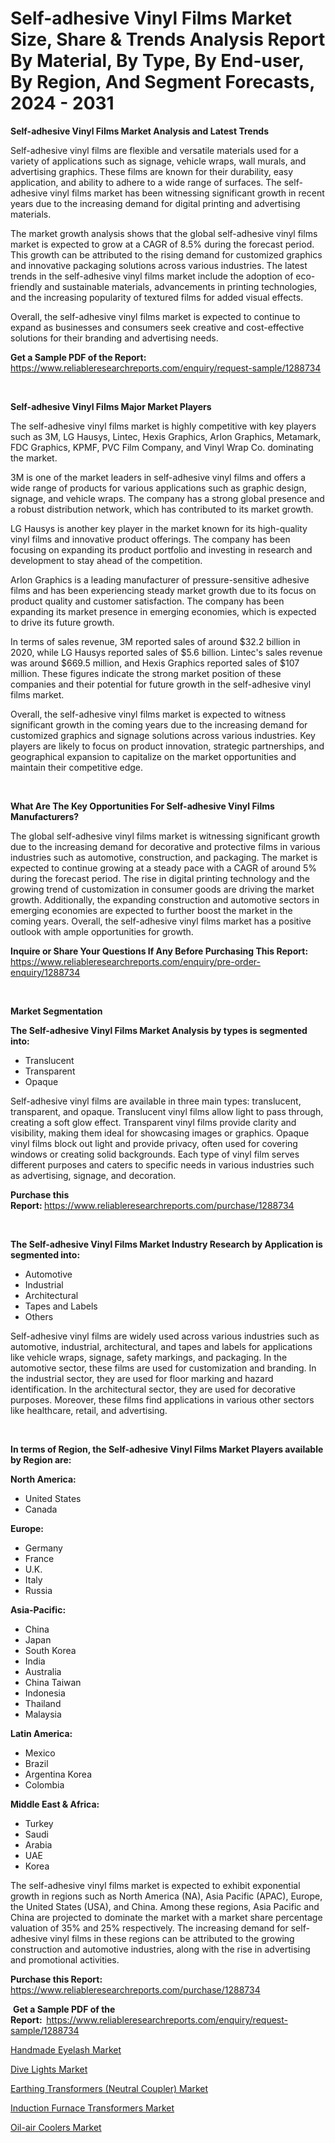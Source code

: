 <p><h1>Self-adhesive Vinyl Films Market Size, Share & Trends Analysis Report By Material, By Type, By End-user, By Region, And Segment Forecasts, 2024 - 2031</h1></p><p><strong>Self-adhesive Vinyl Films Market Analysis and Latest Trends</strong></p>
<p><p>Self-adhesive vinyl films are flexible and versatile materials used for a variety of applications such as signage, vehicle wraps, wall murals, and advertising graphics. These films are known for their durability, easy application, and ability to adhere to a wide range of surfaces. The self-adhesive vinyl films market has been witnessing significant growth in recent years due to the increasing demand for digital printing and advertising materials.</p><p>The market growth analysis shows that the global self-adhesive vinyl films market is expected to grow at a CAGR of 8.5% during the forecast period. This growth can be attributed to the rising demand for customized graphics and innovative packaging solutions across various industries. The latest trends in the self-adhesive vinyl films market include the adoption of eco-friendly and sustainable materials, advancements in printing technologies, and the increasing popularity of textured films for added visual effects.</p><p>Overall, the self-adhesive vinyl films market is expected to continue to expand as businesses and consumers seek creative and cost-effective solutions for their branding and advertising needs.</p></p>
<p><strong>Get a Sample PDF of the Report:&nbsp;</strong> <a href="https://www.reliableresearchreports.com/enquiry/request-sample/1288734">https://www.reliableresearchreports.com/enquiry/request-sample/1288734</a></p>
<p>&nbsp;</p>
<p><strong>Self-adhesive Vinyl Films Major Market Players</strong></p>
<p><p>The self-adhesive vinyl films market is highly competitive with key players such as 3M, LG Hausys, Lintec, Hexis Graphics, Arlon Graphics, Metamark, FDC Graphics, KPMF, PVC Film Company, and Vinyl Wrap Co. dominating the market. </p><p>3M is one of the market leaders in self-adhesive vinyl films and offers a wide range of products for various applications such as graphic design, signage, and vehicle wraps. The company has a strong global presence and a robust distribution network, which has contributed to its market growth. </p><p>LG Hausys is another key player in the market known for its high-quality vinyl films and innovative product offerings. The company has been focusing on expanding its product portfolio and investing in research and development to stay ahead of the competition. </p><p>Arlon Graphics is a leading manufacturer of pressure-sensitive adhesive films and has been experiencing steady market growth due to its focus on product quality and customer satisfaction. The company has been expanding its market presence in emerging economies, which is expected to drive its future growth.</p><p>In terms of sales revenue, 3M reported sales of around $32.2 billion in 2020, while LG Hausys reported sales of $5.6 billion. Lintec's sales revenue was around $669.5 million, and Hexis Graphics reported sales of $107 million. These figures indicate the strong market position of these companies and their potential for future growth in the self-adhesive vinyl films market. </p><p>Overall, the self-adhesive vinyl films market is expected to witness significant growth in the coming years due to the increasing demand for customized graphics and signage solutions across various industries. Key players are likely to focus on product innovation, strategic partnerships, and geographical expansion to capitalize on the market opportunities and maintain their competitive edge.</p></p>
<p>&nbsp;</p>
<p><strong>What Are The Key Opportunities For Self-adhesive Vinyl Films Manufacturers?</strong></p>
<p><p>The global self-adhesive vinyl films market is witnessing significant growth due to the increasing demand for decorative and protective films in various industries such as automotive, construction, and packaging. The market is expected to continue growing at a steady pace with a CAGR of around 5% during the forecast period. The rise in digital printing technology and the growing trend of customization in consumer goods are driving the market growth. Additionally, the expanding construction and automotive sectors in emerging economies are expected to further boost the market in the coming years. Overall, the self-adhesive vinyl films market has a positive outlook with ample opportunities for growth.</p></p>
<p><strong>Inquire or Share Your Questions If Any Before Purchasing This Report:</strong> <a href="https://www.reliableresearchreports.com/enquiry/pre-order-enquiry/1288734">https://www.reliableresearchreports.com/enquiry/pre-order-enquiry/1288734</a></p>
<p>&nbsp;</p>
<p><strong>Market Segmentation</strong></p>
<p><strong>The Self-adhesive Vinyl Films Market Analysis by types is segmented into:</strong></p>
<p><ul><li>Translucent</li><li>Transparent</li><li>Opaque</li></ul></p>
<p><p>Self-adhesive vinyl films are available in three main types: translucent, transparent, and opaque. Translucent vinyl films allow light to pass through, creating a soft glow effect. Transparent vinyl films provide clarity and visibility, making them ideal for showcasing images or graphics. Opaque vinyl films block out light and provide privacy, often used for covering windows or creating solid backgrounds. Each type of vinyl film serves different purposes and caters to specific needs in various industries such as advertising, signage, and decoration.</p></p>
<p><strong>Purchase this Report:&nbsp;</strong><a href="https://www.reliableresearchreports.com/purchase/1288734">https://www.reliableresearchreports.com/purchase/1288734</a></p>
<p>&nbsp;</p>
<p><strong>The Self-adhesive Vinyl Films Market Industry Research by Application is segmented into:</strong></p>
<p><ul><li>Automotive</li><li>Industrial</li><li>Architectural</li><li>Tapes and Labels</li><li>Others</li></ul></p>
<p><p>Self-adhesive vinyl films are widely used across various industries such as automotive, industrial, architectural, and tapes and labels for applications like vehicle wraps, signage, safety markings, and packaging. In the automotive sector, these films are used for customization and branding. In the industrial sector, they are used for floor marking and hazard identification. In the architectural sector, they are used for decorative purposes. Moreover, these films find applications in various other sectors like healthcare, retail, and advertising.</p></p>
<p>&nbsp;</p>
<p><strong>In terms of Region, the Self-adhesive Vinyl Films Market Players available by Region are:</strong></p>
<p>
    <p> <strong> North America: </strong>
        <ul>
            <li>United States</li>
            <li>Canada</li>
        </ul>
        </p> 
    <p> <strong> Europe: </strong>
        <ul>
            <li>Germany</li>
            <li>France</li>
            <li>U.K.</li>
            <li>Italy</li>
            <li>Russia</li>
        </ul>
        </p> 
    <p> <strong> Asia-Pacific: </strong>
        <ul>
            <li>China</li>
            <li>Japan</li>
            <li>South Korea</li>
            <li>India</li>
            <li>Australia</li>
            <li>China Taiwan</li>
            <li>Indonesia</li>
            <li>Thailand</li>
            <li>Malaysia</li>
        </ul>
        </p> 
    <p> <strong> Latin America: </strong>
        <ul>
            <li>Mexico</li>
            <li>Brazil</li>
            <li>Argentina Korea</li>
            <li>Colombia</li>
        </ul>
        </p> 
    <p> <strong> Middle East & Africa: </strong>
        <ul>
            <li>Turkey</li>
            <li>Saudi</li>
            <li>Arabia</li>
            <li>UAE</li>
            <li>Korea</li>
        </ul>
    </p>
    </p>
<p><p>The self-adhesive vinyl films market is expected to exhibit exponential growth in regions such as North America (NA), Asia Pacific (APAC), Europe, the United States (USA), and China. Among these regions, Asia Pacific and China are projected to dominate the market with a market share percentage valuation of 35% and 25% respectively. The increasing demand for self-adhesive vinyl films in these regions can be attributed to the growing construction and automotive industries, along with the rise in advertising and promotional activities.</p></p>
<p><strong>Purchase this Report: </strong><a href="https://www.reliableresearchreports.com/purchase/1288734">https://www.reliableresearchreports.com/purchase/1288734</a></p>
<p>&nbsp;<strong>Get a Sample PDF of the Report:&nbsp;&nbsp;</strong><a href="https://www.reliableresearchreports.com/enquiry/request-sample/1288734">https://www.reliableresearchreports.com/enquiry/request-sample/1288734</a></p>
<p><strong></strong></p>
<p><p><a href="https://view.publitas.com/reportprime-1/handmade-eyelash-market-with-the-goal-of-estimating-the-market-size-and-future-growth-potential-of-various-market-segments-based-on-component-applications-end-user-and-region/">Handmade Eyelash Market</a></p><p><a href="https://view.publitas.com/reportprime-1/dive-lights-market-size-share-trends-analysis-report-by-material-by-type-by-end-user-by-region-and-segment-forecasts-2024-2031/">Dive Lights Market</a></p><p><a href="https://iodized-pantydraco-05c.notion.site/Global-Earthing-Transformers-Neutral-Coupler-Market-Size-and-Market-Trends-Insights-and-Projectio-5611739dded54d93bdf0380a55c065ae">Earthing Transformers (Neutral Coupler) Market</a></p><p><a href="https://three-jumbo-f6d.notion.site/Induction-Furnace-Transformers-Market-Analysis-Examines-its-Scope-on-Growth-Opportunities-and-Forec-cd8024f2e06e4332a9d95868d27a1e9b">Induction Furnace Transformers Market</a></p><p><a href="https://noble-drawer-34c.notion.site/Oil-air-Coolers-Market-Research-Report-The-Key-To-Successful-Business-Strategy-Forecasted-for-Perio-a04860407aec45e8aa4fe773f189c91c">Oil-air Coolers Market</a></p></p>